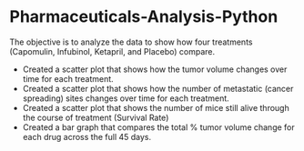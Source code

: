 # Pharmaceuticals-Analysis-Python

The objective is to analyze the data to show how four treatments (Capomulin, Infubinol, Ketapril, and Placebo) compare.


- Created a scatter plot that shows how the tumor volume changes over time for each treatment.
- Created a scatter plot that shows how the number of metastatic (cancer spreading) sites changes over time for each treatment.
- Created a scatter plot that shows the number of mice still alive through the course of treatment (Survival Rate)
- Created a bar graph that compares the total % tumor volume change for each drug across the full 45 days.
